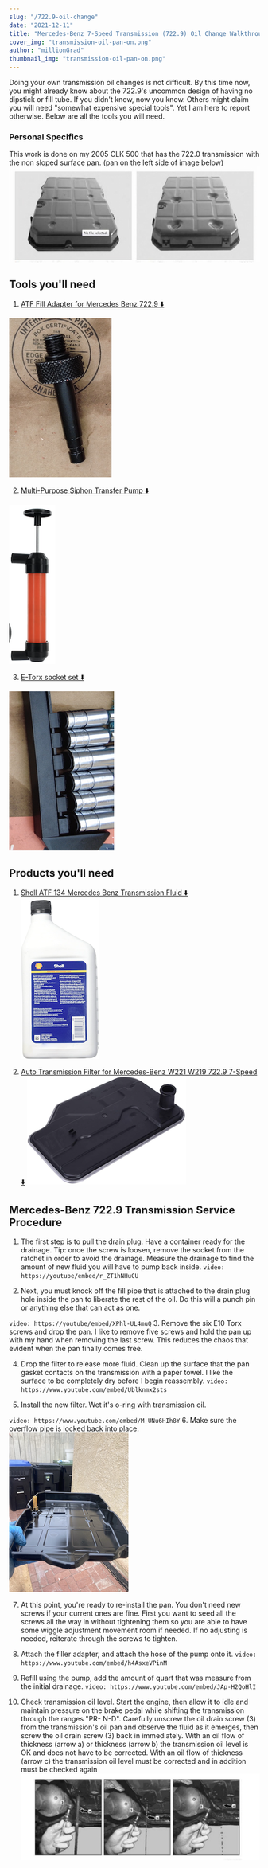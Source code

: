 ```yaml
---
slug: "/722.9-oil-change"
date: "2021-12-11"
title: "Mercedes-Benz 7-Speed Transmission (722.9) Oil Change Walkthrough"
cover_img: "transmission-oil-pan-on.png"
author: "millionGrad"
thumbnail_img: "transmission-oil-pan-on.png"
---
```



Doing your own transmission oil changes is not difficult. By this time now, you might already know about the 722.9's uncommon design of having no dipstick or fill tube. If you didn't know, now you know. Others might claim you will need "somewhat expensive special tools". Yet I am here to report otherwise. Below are all the tools you will need.


### Personal Specifics
This work is done on my 2005 CLK 500 that has the 722.0 transmission with the non sloped surface pan. (pan on the left side of image below)
![Transmission variant](transmission_pan_variants.png)

## Tools you'll need

1. [ATF Fill Adapter for Mercedes Benz 722.9 ⬇️](https://www.amazon.com/gp/product/B07N1DJNCK/ref=as_li_tl?ie=UTF8&camp=1789&creative=9325&creativeASIN=B07N1DJNCK&linkCode=as2&tag=milliongrad-20&linkId=8edd2f6417191c8b0d117a80f6092e2d)

![Fill Adapter](atf-fill-adapter.png)

2. [Multi-Purpose Siphon Transfer Pump ⬇️](https://www.amazon.com/gp/product/B076TMQGMN/ref=as_li_tl?ie=UTF8&camp=1789&creative=9325&creativeASIN=B076TMQGMN&linkCode=as2&tag=milliongrad-20&linkId=17b668ff620ea69299c2ad9746920187)

![Multi-Purpose Siphon Transfer Pump](multi-purpose-pump_320.png)

3. [E-Torx socket set ⬇️](https://www.amazon.com/gp/product/B079ZP2FM1/ref=as_li_tl?ie=UTF8&camp=1789&creative=9325&creativeASIN=B079ZP2FM1&linkCode=as2&tag=milliongrad-20&linkId=cd0f02488099c97a031b3f8499a508f0)

![E-Torx Socket Set](e-torx-set.jpeg)


## Products you'll need

1. [Shell ATF 134 Mercedes Benz Transmission Fluid ⬇️](https://www.amazon.com/gp/product/B00DWFSJLC/ref=as_li_tl?ie=UTF8&camp=1789&creative=9325&creativeASIN=B00DWFSJLC&linkCode=as2&tag=milliongrad-20&linkId=7b9ccd973262e66cdf1074ff9ee6bba5)
![Shell AFT 134 6 liter pack](shell_atf_134_320.png)

2. [Auto Transmission Filter for Mercedes-Benz W221 W219 722.9 7-Speed ⬇️](https://www.amazon.com/gp/product/B01N1WF6ZG/ref=as_li_tl?ie=UTF8&camp=1789&creative=9325&creativeASIN=B01N1WF6ZG&linkCode=as2&tag=milliongrad-20&linkId=6a41fdef89c9bdbbdb8e7880e5086274)
![Transmission Filter](transmission_oil_filter_320.png)

## Mercedes-Benz 722.9 Transmission Service Procedure

1. The first step is to pull the drain plug. Have a container ready for the drainage. Tip: once the screw is loosen, remove the socket from the ratchet in order to avoid the drainage. Measure the drainage to find the amount of new fluid you will have to pump back inside.
`video: https://youtube/embed/r_ZT1hNHuCU`
<!-- maybe add DJI_0182 video clip here @ 01:05 - 01:40  -->

2. Next, you must knock off the fill pipe that is attached to the drain plug hole inside the pan to liberate the rest of the oil. Do this will a punch pin or anything else that can act as one.
<!-- add DJI_0182 video clip here @ 03:30 to 03:40 -->
`video: https://youtube/embed/XPhl-UL4muQ`
3. Remove the six E10 Torx screws and drop the pan. I like to remove five screws and hold the pan up with my hand when removing the last screw. This reduces the chaos that evident when the pan finally comes free.
<!-- add DJI_0184 video clip here @ 01:13 to 01:20 -->

4. Drop the filter to release more fluid. Clean up the surface that the pan gasket contacts on the transmission with a paper towel. I like the surface to be completely dry before I begin reassembly.
`video: https://www.youtube.com/embed/Ublknmx2sts`
<!-- add DJI_0184 video clip here @ 02:50 to 03:10 -->

5. Install the new filter. Wet it's o-ring with transmission oil. 
 <!-- DJI_0185.MP4 video clip here @ 00:30 - 00:54 -->
 `video: https://www.youtube.com/embed/M_UNu6HIh8Y`
6. Make sure the overflow pipe is locked back into place. 
    ![fill pipe back in place](transmission-oil-pan_small_300.png)

7. At this point, you're ready to re-install the pan. You don't need new screws if your current ones are fine. First you want to seed all the screws all the way in without tightening them so you are able to have some wiggle adjustment movement room if needed. If no adjusting is needed, reiterate through the screws to tighten.

8. Attach the filler adapter, and attach the hose of the pump onto it. 
`video: https://www.youtube.com/embed/h4AsxeVPinM`

9. Refill using the pump, add the amount of quart that was measure from the initial drainage.
`video: https://www.youtube.com/embed/JAp-H2QoHlI`

10. Check transmission oil level. Start the engine, then allow it to idle and maintain pressure on the brake pedal while shifting the transmission through the ranges "PR- N-D". Carefully unscrew the oil drain screw (3) from the transmission's oil pan and observe the fluid as it emerges, then screw the oil drain screw (3) back in immediately. With an oil flow of thickness (arrow a) or thickness (arrow b) the transmission oil level is OK and does not have to be corrected. With an oil flow of thickness (arrow c) the transmission oil level must be corrected and in addition must be checked again
![Checking Oil Level In Automatic Transmission](checking_fluid_level.png)
